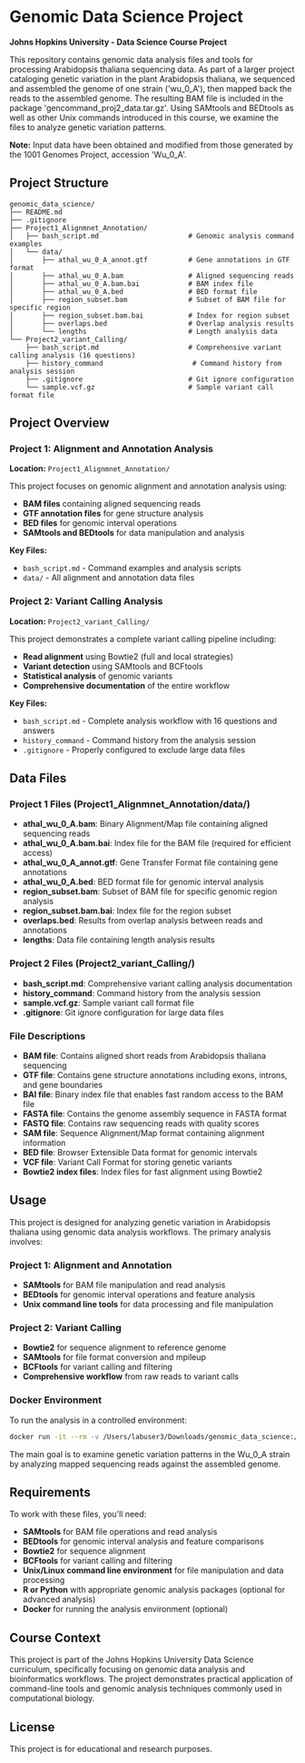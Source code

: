 # Genomic Data Science Project

**Johns Hopkins University - Data Science Course Project**

This repository contains genomic data analysis files and tools for processing Arabidopsis thaliana sequencing data. As part of a larger project cataloging genetic variation in the plant Arabidopsis thaliana, we sequenced and assembled the genome of one strain ('wu_0_A'), then mapped back the reads to the assembled genome. The resulting BAM file is included in the package 'gencommand_proj2_data.tar.gz'. Using SAMtools and BEDtools as well as other Unix commands introduced in this course, we examine the files to analyze genetic variation patterns.

**Note:** Input data have been obtained and modified from those generated by the 1001 Genomes Project, accession 'Wu_0_A'.

## Project Structure

```
genomic_data_science/
├── README.md
├── .gitignore
├── Project1_Alignmnet_Annotation/
│   ├── bash_script.md                      # Genomic analysis command examples
│   └── data/
│       ├── athal_wu_0_A_annot.gtf          # Gene annotations in GTF format
│       ├── athal_wu_0_A.bam                # Aligned sequencing reads
│       ├── athal_wu_0_A.bam.bai            # BAM index file
│       ├── athal_wu_0_A.bed                # BED format file
│       ├── region_subset.bam               # Subset of BAM file for specific region
│       ├── region_subset.bam.bai           # Index for region subset
│       ├── overlaps.bed                    # Overlap analysis results
│       └── lengths                         # Length analysis data
└── Project2_variant_Calling/
    ├── bash_script.md                      # Comprehensive variant calling analysis (16 questions)
    ├── history_command                      # Command history from analysis session
    ├── .gitignore                          # Git ignore configuration
    └── sample.vcf.gz                       # Sample variant call format file
```

## Project Overview

### Project 1: Alignment and Annotation Analysis
**Location:** `Project1_Alignmnet_Annotation/`

This project focuses on genomic alignment and annotation analysis using:
- **BAM files** containing aligned sequencing reads
- **GTF annotation files** for gene structure analysis
- **BED files** for genomic interval operations
- **SAMtools and BEDtools** for data manipulation and analysis

**Key Files:**
- `bash_script.md` - Command examples and analysis scripts
- `data/` - All alignment and annotation data files

### Project 2: Variant Calling Analysis
**Location:** `Project2_variant_Calling/`

This project demonstrates a complete variant calling pipeline including:
- **Read alignment** using Bowtie2 (full and local strategies)
- **Variant detection** using SAMtools and BCFtools
- **Statistical analysis** of genomic variants
- **Comprehensive documentation** of the entire workflow

**Key Files:**
- `bash_script.md` - Complete analysis workflow with 16 questions and answers
- `history_command` - Command history from the analysis session
- `.gitignore` - Properly configured to exclude large data files

## Data Files

### Project 1 Files (Project1_Alignmnet_Annotation/data/)
- **athal_wu_0_A.bam**: Binary Alignment/Map file containing aligned sequencing reads
- **athal_wu_0_A.bam.bai**: Index file for the BAM file (required for efficient access)
- **athal_wu_0_A_annot.gtf**: Gene Transfer Format file containing gene annotations
- **athal_wu_0_A.bed**: BED format file for genomic interval analysis
- **region_subset.bam**: Subset of BAM file for specific genomic region analysis
- **region_subset.bam.bai**: Index file for the region subset
- **overlaps.bed**: Results from overlap analysis between reads and annotations
- **lengths**: Data file containing length analysis results

### Project 2 Files (Project2_variant_Calling/)
- **bash_script.md**: Comprehensive variant calling analysis documentation
- **history_command**: Command history from the analysis session
- **sample.vcf.gz**: Sample variant call format file
- **.gitignore**: Git ignore configuration for large data files

### File Descriptions
- **BAM file**: Contains aligned short reads from Arabidopsis thaliana sequencing
- **GTF file**: Contains gene structure annotations including exons, introns, and gene boundaries
- **BAI file**: Binary index file that enables fast random access to the BAM file
- **FASTA file**: Contains the genome assembly sequence in FASTA format
- **FASTQ file**: Contains raw sequencing reads with quality scores
- **SAM file**: Sequence Alignment/Map format containing alignment information
- **BED file**: Browser Extensible Data format for genomic intervals
- **VCF file**: Variant Call Format for storing genetic variants
- **Bowtie2 index files**: Index files for fast alignment using Bowtie2

## Usage

This project is designed for analyzing genetic variation in Arabidopsis thaliana using genomic data analysis workflows. The primary analysis involves:

### Project 1: Alignment and Annotation
- **SAMtools** for BAM file manipulation and read analysis
- **BEDtools** for genomic interval operations and feature analysis
- **Unix command line tools** for data processing and file manipulation

### Project 2: Variant Calling
- **Bowtie2** for sequence alignment to reference genome
- **SAMtools** for file format conversion and mpileup
- **BCFtools** for variant calling and filtering
- **Comprehensive workflow** from raw reads to variant calls

### Docker Environment
To run the analysis in a controlled environment:
```bash
docker run -it --rm -v /Users/labuser3/Downloads/genomic_data_science:/workspace gencommand_image:v1.0.0 /bin/bash
```

The main goal is to examine genetic variation patterns in the Wu_0_A strain by analyzing mapped sequencing reads against the assembled genome.

## Requirements

To work with these files, you'll need:
- **SAMtools** for BAM file operations and read analysis
- **BEDtools** for genomic interval analysis and feature comparisons
- **Bowtie2** for sequence alignment
- **BCFtools** for variant calling and filtering
- **Unix/Linux command line environment** for file manipulation and data processing
- **R or Python** with appropriate genomic analysis packages (optional for advanced analysis)
- **Docker** for running the analysis environment (optional)

## Course Context

This project is part of the Johns Hopkins University Data Science curriculum, specifically focusing on genomic data analysis and bioinformatics workflows. The project demonstrates practical application of command-line tools and genomic analysis techniques commonly used in computational biology.

## License

This project is for educational and research purposes. 